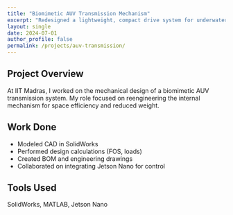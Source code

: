 ```yaml
---
title: "Biomimetic AUV Transmission Mechanism"
excerpt: "Redesigned a lightweight, compact drive system for underwater motion"
layout: single
date: 2024-07-01
author_profile: false
permalink: /projects/auv-transmission/
---
```


##  Project Overview

At IIT Madras, I worked on the mechanical design of a biomimetic AUV transmission system. My role focused on reengineering the internal mechanism for space efficiency and reduced weight.

##  Work Done

- Modeled CAD in SolidWorks  
- Performed design calculations (FOS, loads)  
- Created BOM and engineering drawings  
- Collaborated on integrating Jetson Nano for control

##  Tools Used

SolidWorks, MATLAB, Jetson Nano
